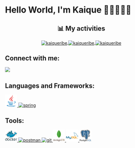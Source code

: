 
<h1 align="left">Hello World, I'm Kaique 👨🏽‍💻🏴‍☠️</h1>

<div align="center">

## 📊 My activities
<a href="https://github.com/kaiqueribe">
    <img width=450 height=170 align="center" alt="kaiqueribe" src="https://github-readme-stats.vercel.app/api?username=kaiqueribe&theme=transparent&show_icons=true&bg_color=0D1117&hide_border=true&count_private=true" />
</a>
<a href="https://github.com/kaiqueribe">
    <img align="center" alt="kaiqueribe" src="https://github-readme-stats.vercel.app/api/top-langs/?username=kaiqueribe&theme=transparent&layout=compact&bg_color=0D1117&hide_border=true&count_private=true" />
</a>

<a href="https://github.com/kaiqueribe">
<img align="center" alt="kaiqueribe" src="https://github-readme-streak-stats.herokuapp.com?user=kaiqueribe&theme=transparent&hide_border=true&locale=pt_BR&date_format=j%20M%5B%20Y%5D&mode=weekly" alt="GitHub Streak" />
</a>
  
</div>

## Connect with me:
<p align="left">
<a href="https://www.linkedin.com/in/kaiqueribe/" target="_blank"><img src="https://img.shields.io/badge/-LinkedIn-%230077B5?style=flat&logo=linkedin&logoColor=white" target="_blank"></a>
</p>

## Languages and Frameworks:
<a href="https://www.java.com" target="_blank" rel="noreferrer"> <img src="https://raw.githubusercontent.com/devicons/devicon/master/icons/java/java-original.svg" alt="java" width="40" height="40"/> </a>
<a href="https://www.java.com" target="_blank" rel="noreferrer"> <img src="https://www.vectorlogo.zone/logos/springio/springio-icon.svg" alt="spring" width="40" height="40"/> </a> 
    
## Tools: 

<a href="https://www.java.com" target="_blank" rel="noreferrer"> <img src="https://raw.githubusercontent.com/devicons/devicon/master/icons/docker/docker-original-wordmark.svg" alt="docker" width="40" height="40"/> </a>
<a href="https://www.java.com" target="_blank" rel="noreferrer"> <img src="https://www.vectorlogo.zone/logos/getpostman/getpostman-icon.svg" alt="postman" width="40" height="40"/> </a>
<a href="https://www.java.com" target="_blank" rel="noreferrer"> <img src="https://www.vectorlogo.zone/logos/git-scm/git-scm-icon.svg" alt="git" width="40" height="40"/> </a>
<a href="https://www.java.com" target="_blank" rel="noreferrer"> <img src="https://raw.githubusercontent.com/devicons/devicon/master/icons/mongodb/mongodb-original-wordmark.svg" alt="mongodb" width="40" height="40"/> </a>
<a href="https://www.java.com" target="_blank" rel="noreferrer"> <img src="https://raw.githubusercontent.com/devicons/devicon/master/icons/mysql/mysql-original-wordmark.svg" alt="mysql" width="40" height="40"/> </a> 
<a href="https://www.java.com" target="_blank" rel="noreferrer"> <img src="https://raw.githubusercontent.com/devicons/devicon/master/icons/postgresql/postgresql-original-wordmark.svg" alt="postgresql" width="40" height="40"/> </a> 

